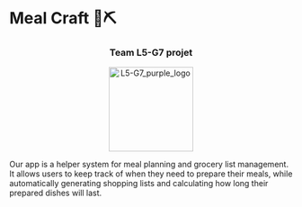# Meal Craft 🥗⛏️


<h3 align="center">
  Team L5-G7 projet
</h2>
<p align="center">
  <img src="https://github.com/user-attachments/assets/142b60b0-bedd-43a1-b250-7ba1f38e645e" 
       alt="L5-G7_purple_logo" 
       width="150" 
       height="150" />
</p>
Our app is a helper system for meal planning and grocery list management. It allows users to keep track of when they need to prepare their meals, while automatically generating shopping lists and calculating how long their prepared dishes will last.


